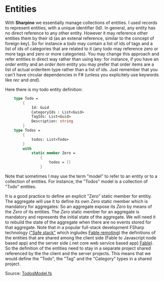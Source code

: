 # Entities

With __Sharpino__ we essentially manage collections of entities. I used records to represent entities, with a unique identifier (Id). 
In general, any entity has no direct reference to any other entity. However it  may reference other entities them by their id (as an extenal reference, similar to the concept of foreign key).  So for instance a _todo_ may contain a list of ids of tags  and a list of ids of categories that are related to it (any todo may reference zero or more tags and zero or more categories).
You may change this approach and refer entities in direct way rather than using key: for instance, if you have an _order_ entity and an _order item_ entity you may prefer that order items are a list of actual orderitem type rather than a list of ids. Just remember that you can't have circular dependencies in F# (unless you explicitely use keywords like _rec_ and _and_). 

Here there is my todo entity definition:

```FSharp
    type Todo =
        {
            Id: Guid
            CategoryIds : List<Guid>
            TagIds: List<Guid>
            Description: string
        }
    type Todos =
        {
            todos: List<Todo>
        }
        with
            static member Zero =
                {
                    todos = []
                }
```
Note that sometimes I may use the term "model" to refer to an entity or to a collection of entities. For instance, the "Todos" model is a collection of "Todo" entities.

It is a good practice to define an explicit "Zero" static member for entitiy. The aggregate will use it to define its own _Zero_ static member which is mandatory for aggregates: So an aggregate expose its _Zero_ by means of the _Zero_ of its entities.
The _Zero_ static member for an aggregate is mandatory and represents the initial state of the aggregate.  We will need it to rebuild the state of the aggregate when there are no events stored for that aggregate.
Note that in a popular full-stack development FSharp technology (["Safe stack"](https://safe-stack.github.io) which ingludes [Fable remoting](https://github.com/Zaid-Ajaj/Fable.Remoting)) the definitions of the entities that are shared among the client side (Fable to Javascript node based app) and the server side (.net core web service based app) [Fable](https://fable.io)). So the definition of the entities need to stay in a separate project shared referenced by the the client and the server projects.
This means that we would define the "Todo", the "Tag" and the "Category" types in a shared project.

Source: [TodosModel.fs](https://github.com/tonyx/Sharpino/blob/main/Sharpino.Sample/entities/Todos.fs)

